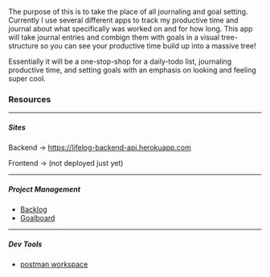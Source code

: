 The purpose of this is to take the place of all journaling and goal setting. Currently I use several different apps to track my productive time and journal about what specifically was worked on and for how long. This app will take journal entries and combign them with goals in a visual tree-structure so you can see your productive time build up into a massive tree!

Essentially it will be a one-stop-shop for a daily-todo list, journaling productive time, and setting goals with an emphasis on looking and feeling super cool.

### Resources

----

##### Sites
Backend -> https://lifelog-backend-api.herokuapp.com

Frontend -> (not deployed just yet)

----

##### Project Management
- [Backlog](https://trello.com/b/5hr86vo6/lifelog-backlog)
- [Goalboard](https://trello.com/b/82O5xSIu/lifelog-goalboard)

----

##### Dev Tools

- [postman workspace](https://go.postman.co/workspace/My-Workspace~2752171f-20fe-48d1-8273-fe338eb855ac/collection/10305800-8577b746-1f7e-4579-b919-0f045b619742?action=share&creator=10305800)

